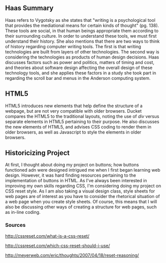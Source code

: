 ## Haas Summary

Haas refers to Vygotsky as she states that "writing is a psychological tool that provides the mediational means for certain kinds of thought" (pg. 138). These tools are social, in that human beings appropriate them according to their surrounding culture. In order to understand these tools, we must first understand their history. She also mentions that there are two ways to think of history regarding computer writing tools. The first is that writing technologies are built from layers of other technologies. The second way is considering the technologies as products of human design decisions. Haas discusses factors such as power and politics, matters of timing and cost, and theories about software design affecting the overall design of these technology tools, and she applies these factors in a study she took part in regarding the scroll bar and menus in the Anderson computing system. 

## HTML5

HTML5 introduces new elements that help define the structure of a webpage, but are not very compatible with older browsers. Ducket compares the HTML5 to the traditional layouts, noting the use of _div_ versus separate elements in HTML5 pertaining to their purpose. He also discusses the new elements of HTML5, and advises CSS coding to render them in older browsers, as well as Javascript to style the elements in older browsers.

## Historicizing Project

At first, I thought about doing my project on buttons; how buttons functioned adn were designed intrigued me when I first began learning web design. However, it was hard finding resources pertaining to the implementation of buttons in HTML. As I've always been interested in improving my own skills regarding CSS, I'm considering doing my project on CSS reset style. As I am also taking a visual design class, style sheets for web pages are of interest as you have to consider the rhetorical situation of a web page when you create style sheets. Of course, this means that I will also be discussing other ways of creating a structure for web pages, such as in-line coding. 

### Sources

http://cssreset.com/what-is-a-css-reset/

http://cssreset.com/which-css-reset-should-i-use/

http://meyerweb.com/eric/thoughts/2007/04/18/reset-reasoning/
